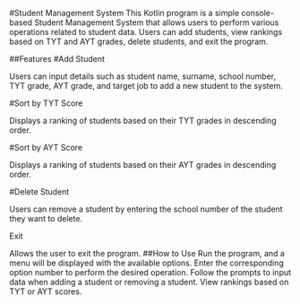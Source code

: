 #Student Management System
This Kotlin program is a simple console-based Student Management System that allows users to perform various operations related to student data. Users can add students, view rankings based on TYT and AYT grades, delete students, and exit the program.

##Features
#Add Student

Users can input details such as student name, surname, school number, TYT grade, AYT grade, and target job to add a new student to the system.

#Sort by TYT Score

Displays a ranking of students based on their TYT grades in descending order.

#Sort by AYT Score

Displays a ranking of students based on their AYT grades in descending order.

#Delete Student

Users can remove a student by entering the school number of the student they want to delete.

Exit

Allows the user to exit the program.
##How to Use
Run the program, and a menu will be displayed with the available options.
Enter the corresponding option number to perform the desired operation.
Follow the prompts to input data when adding a student or removing a student.
View rankings based on TYT or AYT scores.

